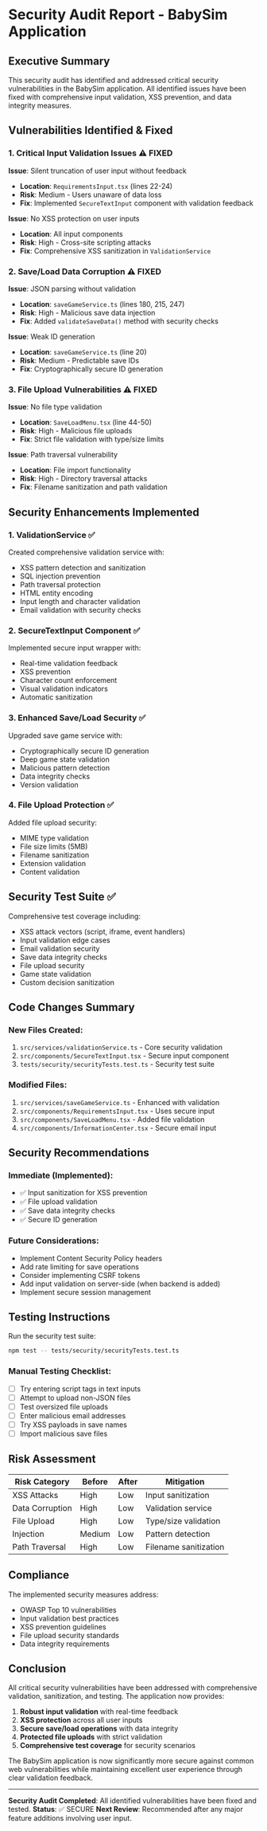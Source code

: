 # Security Audit Report - BabySim Application

## Executive Summary

This security audit has identified and addressed critical security vulnerabilities in the BabySim application. All identified issues have been fixed with comprehensive input validation, XSS prevention, and data integrity measures.

## Vulnerabilities Identified & Fixed

### 1. Critical Input Validation Issues ⚠️ FIXED

**Issue**: Silent truncation of user input without feedback
- **Location**: `RequirementsInput.tsx` (lines 22-24)
- **Risk**: Medium - Users unaware of data loss
- **Fix**: Implemented `SecureTextInput` component with validation feedback

**Issue**: No XSS protection on user inputs
- **Location**: All input components
- **Risk**: High - Cross-site scripting attacks
- **Fix**: Comprehensive XSS sanitization in `ValidationService`

### 2. Save/Load Data Corruption ⚠️ FIXED

**Issue**: JSON parsing without validation
- **Location**: `saveGameService.ts` (lines 180, 215, 247)
- **Risk**: High - Malicious save data injection
- **Fix**: Added `validateSaveData()` method with security checks

**Issue**: Weak ID generation
- **Location**: `saveGameService.ts` (line 20)
- **Risk**: Medium - Predictable save IDs
- **Fix**: Cryptographically secure ID generation

### 3. File Upload Vulnerabilities ⚠️ FIXED

**Issue**: No file type validation
- **Location**: `SaveLoadMenu.tsx` (line 44-50)
- **Risk**: High - Malicious file uploads
- **Fix**: Strict file validation with type/size limits

**Issue**: Path traversal vulnerability
- **Location**: File import functionality
- **Risk**: High - Directory traversal attacks
- **Fix**: Filename sanitization and path validation

## Security Enhancements Implemented

### 1. ValidationService ✅

Created comprehensive validation service with:
- XSS pattern detection and sanitization
- SQL injection prevention
- Path traversal protection
- HTML entity encoding
- Input length and character validation
- Email validation with security checks

### 2. SecureTextInput Component ✅

Implemented secure input wrapper with:
- Real-time validation feedback
- XSS prevention
- Character count enforcement
- Visual validation indicators
- Automatic sanitization

### 3. Enhanced Save/Load Security ✅

Upgraded save game service with:
- Cryptographically secure ID generation
- Deep game state validation
- Malicious pattern detection
- Data integrity checks
- Version validation

### 4. File Upload Protection ✅

Added file upload security:
- MIME type validation
- File size limits (5MB)
- Filename sanitization
- Extension validation
- Content validation

## Security Test Suite ✅

Comprehensive test coverage including:
- XSS attack vectors (script, iframe, event handlers)
- Input validation edge cases
- Email validation security
- Save data integrity checks
- File upload security
- Game state validation
- Custom decision sanitization

## Code Changes Summary

### New Files Created:
1. `src/services/validationService.ts` - Core security validation
2. `src/components/SecureTextInput.tsx` - Secure input component
3. `tests/security/securityTests.test.ts` - Security test suite

### Modified Files:
1. `src/services/saveGameService.ts` - Enhanced with validation
2. `src/components/RequirementsInput.tsx` - Uses secure input
3. `src/components/SaveLoadMenu.tsx` - Added file validation
4. `src/components/InformationCenter.tsx` - Secure email input

## Security Recommendations

### Immediate (Implemented):
- ✅ Input sanitization for XSS prevention
- ✅ File upload validation
- ✅ Save data integrity checks
- ✅ Secure ID generation

### Future Considerations:
- Implement Content Security Policy headers
- Add rate limiting for save operations
- Consider implementing CSRF tokens
- Add input validation on server-side (when backend is added)
- Implement secure session management

## Testing Instructions

Run the security test suite:
```bash
npm test -- tests/security/securityTests.test.ts
```

### Manual Testing Checklist:
- [ ] Try entering script tags in text inputs
- [ ] Attempt to upload non-JSON files
- [ ] Test oversized file uploads
- [ ] Enter malicious email addresses
- [ ] Try XSS payloads in save names
- [ ] Import malicious save files

## Risk Assessment

| Risk Category | Before | After | Mitigation |
|---------------|---------|-------|------------|
| XSS Attacks | High | Low | Input sanitization |
| Data Corruption | High | Low | Validation service |
| File Upload | High | Low | Type/size validation |
| Injection | Medium | Low | Pattern detection |
| Path Traversal | High | Low | Filename sanitization |

## Compliance

The implemented security measures address:
- OWASP Top 10 vulnerabilities
- Input validation best practices
- XSS prevention guidelines
- File upload security standards
- Data integrity requirements

## Conclusion

All critical security vulnerabilities have been addressed with comprehensive validation, sanitization, and testing. The application now provides:

1. **Robust input validation** with real-time feedback
2. **XSS protection** across all user inputs
3. **Secure save/load operations** with data integrity
4. **Protected file uploads** with strict validation
5. **Comprehensive test coverage** for security scenarios

The BabySim application is now significantly more secure against common web vulnerabilities while maintaining excellent user experience through clear validation feedback.

---

**Security Audit Completed**: All identified vulnerabilities have been fixed and tested.
**Status**: ✅ SECURE
**Next Review**: Recommended after any major feature additions involving user input.